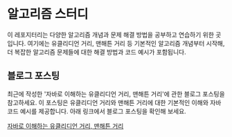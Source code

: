 # 알고리즘 스터디

이 레포지터리는 다양한 알고리즘 개념과 문제 해결 방법을 공부하고 연습하기 위한 곳입니다. 여기에는 유클리디언 거리, 맨해튼 거리 등 기본적인 알고리즘 개념부터 시작해, 더 복잡한 알고리즘 문제들에 대한 해결 방법과 코드 예시가 포함됩니다.

## 블로그 포스팅

최근에 작성한 '자바로 이해하는 유클리디언 거리, 맨해튼 거리'에 관한 블로그 포스팅을 참고하세요. 이 포스팅은 유클리디언 거리와 맨해튼 거리에 대한 기본적인 이해와 자바 코드 예시를 제공합니다. 아래 링크에서 블로그 포스팅을 확인해 보세요.

[자바로 이해하는 유클리디언 거리, 맨해튼 거리](https://blog.naver.com/buzz7811/223270835968)
